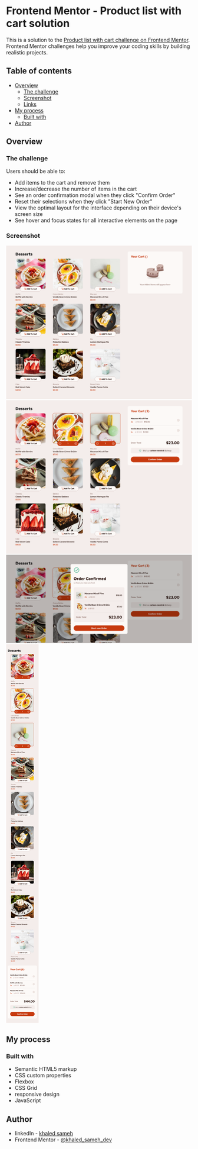 # Frontend Mentor - Product list with cart solution

This is a solution to the [Product list with cart challenge on Frontend Mentor](https://www.frontendmentor.io/challenges/product-list-with-cart-5MmqLVAp_d). Frontend Mentor challenges help you improve your coding skills by building realistic projects.

## Table of contents

- [Overview](#overview)
  - [The challenge](#the-challenge)
  - [Screenshot](#screenshot)
  - [Links](#links)
- [My process](#my-process)
  - [Built with](#built-with)
- [Author](#author)

## Overview

### The challenge

Users should be able to:

- Add items to the cart and remove them
- Increase/decrease the number of items in the cart
- See an order confirmation modal when they click "Confirm Order"
- Reset their selections when they click "Start New Order"
- View the optimal layout for the interface depending on their device's screen size
- See hover and focus states for all interactive elements on the page

### Screenshot

![desktop view](./screenshot/desctop-empty-cart.png)
![desktop view with cart](./screenshot/desktop.png)
![desktop view with confirmed order](./screenshot/desktop-confirm.png)
![mobile](./screenshot/mobile.png)

## My process

### Built with

- Semantic HTML5 markup
- CSS custom properties
- Flexbox
- CSS Grid
- responsive design
- JavaScript

## Author

- linkedIn - [khaled sameh](https://www.linkedin.com/in/khaled-sameh-940295272/)
- Frontend Mentor - [@khaled_sameh_dev](https://www.frontendmentor.io/profile/khaled-sameh-dev)
